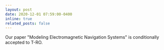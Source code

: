 ```yaml
---
layout: post
date: 2020-12-01 07:59:00-0400
inline: true
related_posts: false
---
```

Our paper "Modeling Electromagnetic Navigation Systems" is conditionally accepted to T-RO.